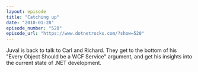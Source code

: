 ```yaml
---
layout: episode
title: "Catching up"
date: "2010-01-28"
episode_number: "520"
episode_url: "https://www.dotnetrocks.com/?show=520"
---
```


Juval is back to talk to Carl and Richard. They get to the bottom of his "Every Object Should be a WCF Service" argument, and get his insights into the current state of .NET development.
